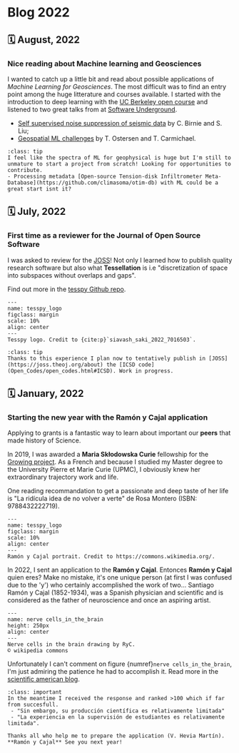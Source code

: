 # Blog 2022


## 🗓️ August, 2022
### Nice reading about Machine learning and Geosciences

I wanted to catch up a little bit and read about possible applications of _Machine Learning for Geosciences_. The most difficult was to find an entry point among the huge litterature and courses available. I started with the introduction to deep learning with the [UC Berkeley open course](https://www.youtube.com/playlist?list=PL_iWQOsE6TfVmKkQHucjPAoRtIJYt8a5A) and listened to two great talks from at [Software Underground](https://softwareunderground.org/). 

- [Self supervised noise suppression of seismic data](https://transform.softwareunderground.org/2022-self-supervised-noise-suppression) by C. Birnie and S. Liu;
- [Geospatial ML challenges](https://www.youtube.com/watch?v=C4YvnLMzYDc) by T. Ostersen and T. Carmichael. 


```{admonition} My position
:class: tip
I feel like the spectra of ML for geophysical is huge but I'm still to unmature to start a project from scratch! Looking for opportunities to contribute.
- Processing metadata [Open-source Tension-disk Infiltrometer Meta-Database](https://github.com/climasoma/otim-db) with ML could be a great start isnt it?
```



## 🗓️ July, 2022
### First time as a reviewer for the **Journal of Open Source Software**

I was asked to review for the [JOSS](https://github.com/openjournals/joss-reviews/issues/4620#issue-1321005781)! Not only I learned how to publish quality research software but also what **Tessellation** is i.e "discretization of space into subspaces without overlaps and gaps". 

Find out more in the [tesspy Github repo](https://github.com/siavash-saki/tesspy). 



```{figure} https://raw.githubusercontent.com/siavash-saki/tesspy/main/docs/readme_pics/logo.jpg
---
name: tesspy_logo
figclass: margin
scale: 10%
align: center
---
Tesspy logo. Credit to {cite:p}`siavash_saki_2022_7016503`.
```


```{admonition} My turn
:class: tip
Thanks to this experience I plan now to tentatively publish in [JOSS](https://joss.theoj.org/about) the [ICSD code](Open_Codes/open_codes.html#ICSD). Work in progress.
```


<!---
## 🗓️ March, 2022: add issue 
problem with date and ERC
+ belgic call
-->



## 🗓️ January, 2022
### Starting the new year with the **Ramón y Cajal** application

Applying to grants is a fantastic way to learn about important our **peers** that made history of Science. 

In 2019, I was awarded a **Maria Skłodowska Curie** fellowship for the [Growing project](Projects/Award_Grants/grant). As a French and because I studied my Master degree to the University Pierre et Marie Curie (UPMC), I obviously knew her extraordinary trajectory work and life.

One reading recommandation to get a passionate and deep taste of her life is "La ridícula idea de no volver a verte" de Rosa Montero (ISBN: 9788432222719).


```{figure} https://upload.wikimedia.org/wikipedia/commons/c/c6/Cajal-mi.jpg
---
name: tesspy_logo
figclass: margin
scale: 10%
align: center
---
Ramón y Cajal portrait. Credit to https://commons.wikimedia.org/.

```
In 2022, I sent an application to the **Ramón y Cajal**. Entonces **Ramón y Cajal** quien eres?
Make no mistake, it's one unique person (at first I was confused due to the 'y') who certainly accomplished the work of two... Santiago Ramón y Cajal (1852-1934), was a Spanish physician and scientific and is considered as the father of neuroscience and once an aspiring artist. 


```{figure} https://upload.wikimedia.org/wikipedia/commons/6/6d/Santiago_Ramon_y_Cajal_nerve_cells_in_the_brain.jpg
---
name: nerve cells_in_the_brain
height: 250px
align: center
---
Nerve cells in the brain drawing by RyC.
© wikipedia commons
```


Unfortunately I can't comment on figure {numref}`nerve cells_in_the_brain`, I'm just admiring the patience he had to accomplish it. 
Read more in the [scientific american blog](https://blogs.scientificamerican.com/illusion-chasers/santiago-ramon-y-cajal-the-young-artist-who-grew-up-to-invent-neuroscience/). 


```{admonition} Edit
:class: important
In the meantime I received the response and ranked >100 which if far from succesfull. 
 - "Sin embargo, su producción científica es relativamente limitada"
 - "La experiencia en la supervisión de estudiantes es relativamente limitada". 
 
Thanks all who help me to prepare the application (V. Hevia Martín). **Ramón y Cajal** See you next year! 
```
